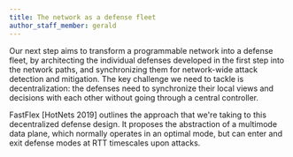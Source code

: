 ```yaml
---
title: The network as a defense fleet
author_staff_member: gerald
---
```


Our next step aims to transform a programmable network into a defense fleet, by architecting the individual defenses developed in the first step into the network paths, and synchronizing them for network-wide attack detection and mitigation. The key challenge we need to tackle is decentralization: the defenses need to synchronize their local views and decisions with each other without going through a central controller.

FastFlex [HotNets 2019] outlines the approach that we're taking to this decentralized defense design. It proposes the abstraction of a multimode data plane, which normally operates in an optimal mode, but can enter and exit defense modes at RTT timescales upon attacks.
